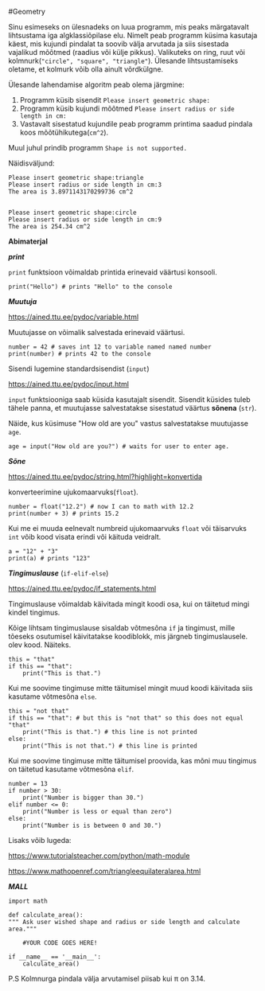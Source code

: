 #Geometry

Sinu esimeseks on ülesnadeks on luua programm, mis peaks märgatavalt lihtsustama iga algklassiõpilase elu.
Nimelt peab programm küsima kasutaja käest, mis kujundi pindalat ta soovib välja arvutada ja siis sisestada vajalikud
mõõtmed (raadius või külje pikkus). Valikuteks on ring, ruut või kolmnurk(``"circle", "square", "triangle"``).
Ülesande lihtsustamiseks oletame, et kolmurk võib olla ainult võrdkülgne.

Ülesande lahendamise algoritm peab olema järgmine:

1) Programm küsib sisendit ``Please insert geometric shape:``
2) Programm küsib kujundi mõõtmed ``Please insert radius or side length in cm:``
3) Vastavalt sisestatud kujundile peab programm printima saadud pindala koos mõõtühikutega(``cm^2``). 

Muul juhul prindib programm ``Shape is not supported.``


Näidisväljund:
    
    Please insert geometric shape:triangle
    Please insert radius or side length in cm:3
    The area is 3.8971143170299736 cm^2
    
    
    Please insert geometric shape:circle
    Please insert radius or side length in cm:9
    The area is 254.34 cm^2
    
**Abimaterjal**
    
***print***

``print`` funktsioon võimaldab printida erinevaid väärtusi konsooli.

    print("Hello") # prints "Hello" to the console

***Muutuja***

<https://ained.ttu.ee/pydoc/variable.html>

Muutujasse on võimalik salvestada erinevaid väärtusi.


    number = 42 # saves int 12 to variable named named number
    print(number) # prints 42 to the console

Sisendi lugemine standardsisendist (``input``)

<https://ained.ttu.ee/pydoc/input.html>

``input`` funktsiooniga saab küsida kasutajalt sisendit. Sisendit
küsides tuleb tähele panna, et muutujasse salvestatakse sisestatud
väärtus **sõnena** (``str``).

Näide, kus küsimuse "How old are you" vastus salvestatakse muutujasse ``age``.


    age = input("How old are you?") # waits for user to enter age.

***Sõne***

<https://ained.ttu.ee/pydoc/string.html?highlight=konvertida>

konverteerimine ujukomaarvuks(``float``).

    number = float("12.2") # now I can to math with 12.2
    print(number + 3) # prints 15.2

Kui me ei muuda eelnevalt numbreid ujukomaarvuks ``float`` või
täisarvuks ``int`` võib kood visata erindi või käituda veidralt.

    a = "12" + "3"
    print(a) # prints "123"

***Tingimuslause*** (``if-elif-else``)
 
 <https://ained.ttu.ee/pydoc/if_statements.html>

Tingimuslause võimaldab käivitada mingit koodi osa, kui on täitetud
mingi kindel tingimus.

Kõige lihtsam tingimuslause sisaldab võtmesõna ``if`` ja tingimust,
mille tõeseks osutumisel käivitatakse koodiblokk, mis järgneb tingimuslausele.
olev kood. Näiteks.

    this = "that"
    if this == "that":
        print("This is that.")

Kui me soovime tingimuse mitte täitumisel mingit muud koodi käivitada
siis kasutame võtmesõna ``else``.

    this = "not that"
    if this == "that": # but this is "not that" so this does not equal "that"
        print("This is that.") # this line is not printed
    else:
        print("This is not that.") # this line is printed

Kui me soovime tingimuse mitte täitumisel proovida, kas mõni muu
tingimus on täitetud kasutame võtmesõna ``elif``.

    number = 13
    if number > 30:
        print("Number is bigger than 30.")
    elif number <= 0:
        print("Number is less or equal than zero")
    else:
        print("Number is is between 0 and 30.")
        
Lisaks võib lugeda: 

https://www.tutorialsteacher.com/python/math-module

https://www.mathopenref.com/triangleequilateralarea.html


        
***MALL***

    import math
    
    def calculate_area():
    """ Ask user wished shape and radius or side length and calculate area."""
    
        #YOUR CODE GOES HERE!
    
    if __name__ == '__main__':
        calculate_area()



P.S Kolmnurga pindala välja arvutamisel piisab kui π on 3.14.
